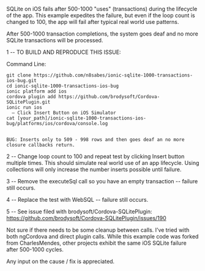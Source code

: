 SQLite on iOS fails after 500-1000 "uses" (transactions) during the lifecycle of the app. This example expedites the failure, but even if the loop count is changed to 100, the app will fail after typical real world use patterns.

After 500-1000 transaction completions, the system goes deaf and no more SQLite transactions will be processed.

1 -- TO BUILD AND REPRODUCE THIS ISSUE:

Command Line:

    git clone https://github.com/n8sabes/ionic-sqlite-1000-transactions-ios-bug.git
    cd ionic-sqlite-1000-transactions-ios-bug
    ionic platform add ios
    cordova plugin add https://github.com/brodysoft/Cordova-SQLitePlugin.git
    ionic run ios
      — Click Insert Button on iOS Simulator
    cat [your_path]/ionic-sqlite-1000-transactions-ios-bug/platforms/ios/cordova/console.log


    BUG: Inserts only to 509 - 998 rows and then goes deaf an no more closure callbacks return.

2 -- Change loop count to 100 and repeat test by clicking Insert button multiple times. This should simulate real world use of an app lifecycle. Using collections will only increase the number inserts possible until failure.

3 -- Remove the executeSql call so you have an empty transaction -- failure still occurs.

4 -- Replace the test with WebSQL -- failure still occurs.

5 -- See issue filed with brodysoft/Cordova-SQLitePlugin:
https://github.com/brodysoft/Cordova-SQLitePlugin/issues/190


Not sure if there needs to be some cleanup between calls. I’ve tried with both ngCordova and direct plugin calls. While this example code was forked from CharlesMendes, other projects exhibit the same iOS SQLite failure after 500-1000 cycles.

Any input on the cause / fix is appreciated.
